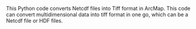 This Python code converts Netcdf files into Tiff format in ArcMap. This code can convert multidimensional data into tiff format in one go, which can be a Netcdf file or HDF files.
